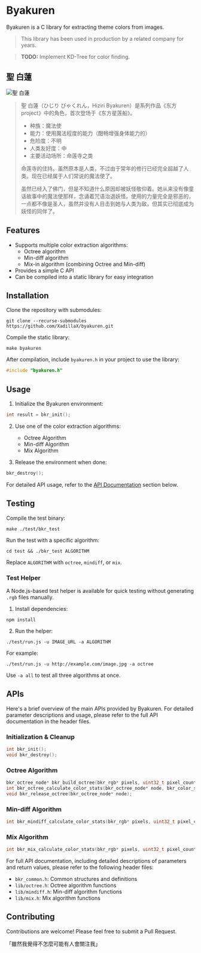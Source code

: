 # Byakuren

Byakuren is a C library for extracting theme colors from images.

> This library has been used in production by a related company for years.

> **TODO:** Implement KD-Tree for color finding.

## 聖 白蓮

![聖 白蓮](https://github.com/XadillaX/byakuren/blob/master/assets/byakuren.png?raw=true)

> 聖 白蓮（ひじり びゃくれん，Hiziri Byakuren）是系列作品《东方project》中的角色，首次登场于《东方星莲船》。
>
> + 种族：魔法使
> + 能力：使用魔法程度的能力（酣畅增强身体能力的）
> + 危险度：不明
> + 人类友好度：中
> + 主要活动场所：命莲寺之类
>
> 命莲寺的住持。虽然原本是人类，不过由于常年的修行已经完全超越了人类。现在已经属于人们常说的魔法使了。
>
> 虽然已经入了佛门，但是不知道什么原因却被妖怪敬仰着。她从来没有像童话故事中的魔法使那样，念诵着咒语治退妖怪。使用的力量完全是邪恶的，一点都不像是圣人，虽然并没有人目击到她与人类为敌，但其实已彻底成为妖怪的同伴了。

## Features

- Supports multiple color extraction algorithms:
  - Octree algorithm
  - Min-diff algorithm
  - Mix-in algorithm (combining Octree and Min-diff)
- Provides a simple C API
- Can be compiled into a static library for easy integration

## Installation

Clone the repository with submodules:

```shell
git clone --recurse-submodules https://github.com/XadillaX/byakuren.git
```

Compile the static library:

```shell
make byakuren
```

After compilation, include `byakuren.h` in your project to use the library:

```c
#include "byakuren.h"
```

## Usage

1. Initialize the Byakuren environment:

```c
int result = bkr_init();
```

2. Use one of the color extraction algorithms:
   - Octree Algorithm
   - Min-diff Algorithm
   - Mix Algorithm

3. Release the environment when done:

```c
bkr_destroy();
```

For detailed API usage, refer to the [API Documentation](#apis) section below.

## Testing

Compile the test binary:

```shell
make ./test/bkr_test
```

Run the test with a specific algorithm:

```shell
cd test && ./bkr_test ALGORITHM
```

Replace `ALGORITHM` with `octree`, `mindiff`, or `mix`.

### Test Helper

A Node.js-based test helper is available for quick testing without generating `.rgb` files manually.

1. Install dependencies:

```shell
npm install
```

2. Run the helper:

```shell
./test/run.js -u IMAGE_URL -a ALGORITHM
```

For example:

```shell
./test/run.js -u http://example.com/image.jpg -a octree
```

Use `-a all` to test all three algorithms at once.

## APIs

Here's a brief overview of the main APIs provided by Byakuren. For detailed parameter descriptions and usage, please refer to the full API documentation in the header files.

### Initialization & Cleanup

```c
int bkr_init();
void bkr_destroy();
```

### Octree Algorithm

```c
bkr_octree_node* bkr_build_octree(bkr_rgb* pixels, uint32_t pixel_count, uint32_t max_colors);
int bkr_octree_calculate_color_stats(bkr_octree_node* node, bkr_color_stats stats[]);
void bkr_release_octree(bkr_octree_node* node);
```

### Min-diff Algorithm

```c
int bkr_mindiff_calculate_color_stats(bkr_rgb* pixels, uint32_t pixel_count, bkr_color_stats stats[], bkr_mindiff_parameter* param);
```

### Mix Algorithm

```c
int bkr_mix_calculate_color_stats(bkr_rgb* pixels, uint32_t pixel_count, uint32_t octree_max_colors, bkr_mindiff_parameter* mindiff_param, bkr_color_stats stats[]);
```

For full API documentation, including detailed descriptions of parameters and return values, please refer to the following header files:

- `bkr_common.h`: Common structures and definitions
- `lib/octree.h`: Octree algorithm functions
- `lib/mindiff.h`: Min-diff algorithm functions
- `lib/mix.h`: Mix algorithm functions

## Contributing

Contributions are welcome! Please feel free to submit a Pull Request.

「雖然我覺得不怎麼可能有人會關注我」
